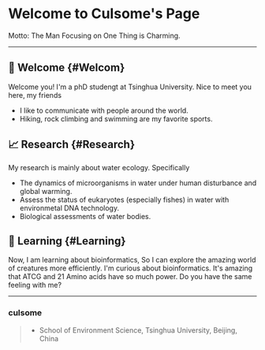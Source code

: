 # Welcome to Culsome's Page

Motto: The Man Focusing on One Thing is Charming.

---

## 🎉 **Welcome** {#Welcom}
Welcome you! I'm a phD studengt at Tsinghua University. Nice to meet you here, my friends
* I like to communicate with people around the world.
* Hiking, rock climbing and swimming are my favorite sports.

## 📈 **Research** {#Research}
My research is mainly about water ecology. Specifically
* The dynamics of microorganisms in water under human disturbance and global warming.
* Assess the status of eukaryotes (especially fishes) in water with environmetal DNA technology.
* Biological assessments of water bodies.

## 🚩 **Learning** {#Learning}
Now, I am learning about bioinformatics, So I can explore the amazing world of creatures more efficiently.
I'm curious about bioinformatics. It's amazing that ATCG and 21 Amino acids have so much power.
Do you have the same feeling with me?

---

### culsome
> * School of Environment Science, Tsinghua University, Beijing, China




